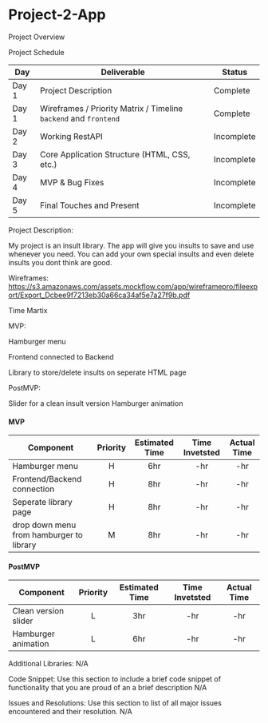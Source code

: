 # Project-2-App

Project Overview


Project Schedule


|  Day | Deliverable | Status
|---|---| ---|
|Day 1| Project Description | Complete
|Day 1| Wireframes / Priority Matrix / Timeline `backend` and `frontend`| Complete
|Day 2| Working RestAPI | Incomplete
|Day 3| Core Application Structure (HTML, CSS, etc.) | Incomplete
|Day 4| MVP & Bug Fixes | Incomplete
|Day 5| Final Touches and Present | Incomplete


Project Description:

My project is an insult library. The app will give you insults to save and use whenever you need. You can add your own special insults and even delete insults you dont think are good. 

Wireframes:
https://s3.amazonaws.com/assets.mockflow.com/app/wireframepro/fileexport/Export_Dcbee9f7213eb30a66ca34af5e7a27f9b.pdf

Time Martix

MVP:

Hamburger menu

Frontend connected to Backend

Library to store/delete insults on seperate HTML page


PostMVP:

Slider for a clean insult version
Hamburger animation 


#### MVP
| Component | Priority | Estimated Time | Time Invetsted | Actual Time |
| --- | :---: |  :---: | :---: | :---: |
| Hamburger menu | H | 6hr | -hr | -hr|
| Frontend/Backend connection | H | 8hr | -hr | -hr|
| Seperate library page | H | 8hr| -hr | -hr |
|drop down menu from hamburger to library| M | 8hr | -hr | -hr|



#### PostMVP
| Component | Priority | Estimated Time | Time Invetsted | Actual Time |
| --- | :---: |  :---: | :---: | :---: |
| Clean version slider | L | 3hr | -hr | -hr|
| Hamburger animation | L | 6hr | -hr | -hr|


Additional Libraries:
N/A


Code Snippet:
Use this section to include a brief code snippet of functionality that you are proud of an a brief description
N/A



Issues and Resolutions:
Use this section to list of all major issues encountered and their resolution.
N/A



